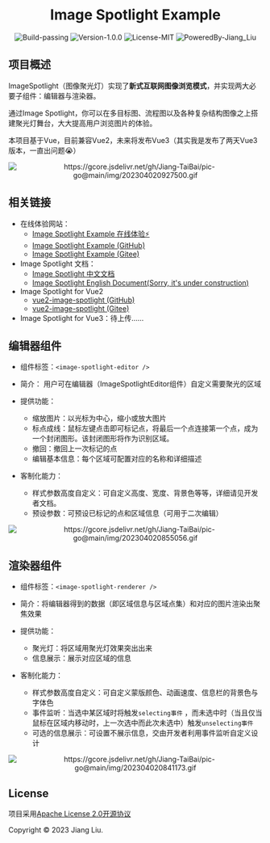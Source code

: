 # <div align="center">Image Spotlight Example</div>

<div align="center">
  <img src="https://img.shields.io/badge/Build-passing-%2396C40F" alt="Build-passing"/>
  <img src="https://img.shields.io/badge/Version-1.0.0-%231081C1" alt="Version-1.0.0"/>
  <img src="https://img.shields.io/badge/License-Apache-%2396C40F" alt="License-MIT"/>
  <img src="https://img.shields.io/badge/PoweredBy-Jiang_Liu-%2396C40F" alt="PoweredBy-Jiang_Liu"/>
</div>

## 项目概述

ImageSpotlight（图像聚光灯）实现了**新式互联网图像浏览模式**，并实现两大必要子组件：编辑器与渲染器。

通过Image Spotlight，你可以在多目标图、流程图以及各种复杂结构图像之上搭建聚光灯舞台，大大提高用户浏览图片的体验。

本项目基于Vue，目前兼容Vue2，未来将发布Vue3（其实我是发布了两天Vue3版本，一直出问题😭）

<div align="center">
  <img src="https://gcore.jsdelivr.net/gh/Jiang-TaiBai/pic-go@main/img/202304020927500.gif" alt="https://gcore.jsdelivr.net/gh/Jiang-TaiBai/pic-go@main/img/202304020927500.gif"/>
</div>

## 相关链接

- 在线体验网站：
  - [Image Spotlight Example 在线体验⚡](https://jiang-taibai.github.io/vue2-image-spotlight-example/)
  - [Image Spotlight Example (GitHub)](https://github.com/Jiang-TaiBai/vue2-image-spotlight-example)
  - [Image Spotlight Example (Gitee)](https://gitee.com/jiang-taibai/vue2-image-spotlight-example)
- Image Spotlight 文档：
  - [Image Spotlight 中文文档](https://jiang-taibai.github.io/vue2-image-spotlight/)
  - [Image Spotlight English Document(Sorry, it's under construction)]()
- Image Spotlight for Vue2
  - [vue2-image-spotlight (GitHub)](https://github.com/Jiang-TaiBai/vue2-image-spotlight)
  - [vue2-image-spotlight (Gitee)](https://gitee.com/jiang-taibai/vue2-image-spotlight)
- Image Spotlight for Vue3：待上传……

## 编辑器组件

- 组件标签：`<image-spotlight-editor />`
- 简介： 用户可在编辑器（ImageSpotlightEditor组件）自定义需要聚光的区域
- 提供功能：

    - 缩放图片：以光标为中心，缩小或放大图片
    - 标点成线：鼠标左键点击即可标记点，将最后一个点连接第一个点，成为一个封闭图形。该封闭图形将作为识别区域。
    - 撤回：撤回上一次标记的点
    - 编辑基本信息：每个区域可配置对应的名称和详细描述
- 客制化能力：

    - 样式参数高度自定义：可自定义高度、宽度、背景色等等，详细请见开发者文档。
    - 预设参数：可预设已标记的点和区域信息（可用于二次编辑）

<div align="center">
  <img src="https://gcore.jsdelivr.net/gh/Jiang-TaiBai/pic-go@main/img/202304020855056.gif" alt="https://gcore.jsdelivr.net/gh/Jiang-TaiBai/pic-go@main/img/202304020855056.gif"/>
</div>

## 渲染器组件

- 组件标签：`<image-spotlight-renderer />`
- 简介：将编辑器得到的数据（即区域信息与区域点集）和对应的图片渲染出聚焦效果
- 提供功能：

    - 聚光灯：将区域用聚光灯效果突出出来
    - 信息展示：展示对应区域的信息

- 客制化能力：

    - 样式参数高度自定义：可自定义蒙版颜色、动画速度、信息栏的背景色与字体色
    - 事件监听：当选中某区域时将触发`selecting事件`
      ，而未选中时（当且仅当鼠标在区域内移动时，上一次选中而此次未选中）触发`unselecting事件`
    - 可选的信息展示：可设置不展示信息，交由开发者利用事件监听自定义设计

<div align="center">
  <img src="https://gcore.jsdelivr.net/gh/Jiang-TaiBai/pic-go@main/img/202304020841173.gif" alt="https://gcore.jsdelivr.net/gh/Jiang-TaiBai/pic-go@main/img/202304020841173.gif"/>
</div>

## License

项目采用[Apache License 2.0开源协议](https://apache.org/licenses/LICENSE-2.0.txt)

Copyright © 2023 Jiang Liu.